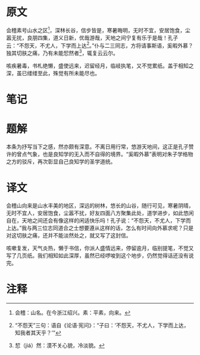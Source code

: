 # 原文
会稽素号山水之区[^1]，深林长谷，信步皆是，寒暑晦明，无时不宜，安居饱食，尘嚣无扰，良朋四集，道义日新，优哉游哉，天地之间宁复有乐于是哉！孔子云：“不怨天，不尤人，下学而上达[^2]。”仆与二三同志，方将请事斯语，奚暇外慕？独其切肤之痛，乃有未能恝然者[^3]，辄复云云尔。

咳疾暑毒，书札绝懒，盛使远来，迟留经月，临岐执笔，又不觉累纸。盖于相知之深，虽已缕缕至此，殊觉有所未能尽也。
# 笔记

# 题解
本条为抒写当下之感，然亦颇有深意。不离日用行常，悠游天地间，这正是孔子赞许的曾点气象，也是良知学的无入而不自得的境界。“奚暇外慕”表明对朱子学格物之方的驳斥，再次彰显自己良知学的圣学道统。
# 译文
会稽山向来是山水丰美的地区，深远的树林，悠长的山谷，随行可见，寒暑阴晴，无时不宜人，安居饱食，尘嚣不扰，好友四面八方聚集此处，道学进步，如此悠闲自在，天地之间还会有像这样的闲适快乐吗！孔子说：“不怨天，不尤人，下学而上达。”我与两三位志同道合之士想要遵从这样的话，怎么有时间向外慕求呢？只是对这切肤之痛，还并不能淡然处之，就又写了这封信。

咳嗽复发，天气炎热，懒于书信，你派人盛情远来，停留逾月，临别提笔，不觉又写了几页纸。我们相知如此深厚，虽然已经啰唆到这个地步，仍然觉得话还没有说完。
# 注释

[^1]: 会稽：山名。在今浙江绍兴。素：平素，向来。
[^2]: “不怨天”三句：语自《论语·宪问》：“子曰：‘不怨天，不尤人，下学而上达，知我者其天乎？’”
[^3]: 恝（jiá）然：漠不关心貌，冷淡貌。